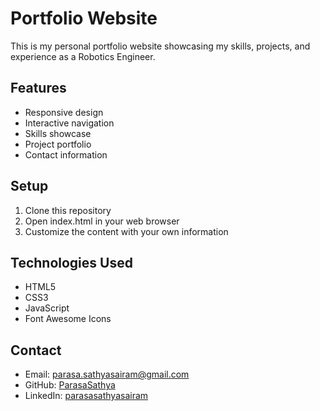 # Portfolio Website

This is my personal portfolio website showcasing my skills, projects, and experience as a Robotics Engineer.

## Features
- Responsive design
- Interactive navigation
- Skills showcase
- Project portfolio
- Contact information

## Setup
1. Clone this repository
2. Open index.html in your web browser
3. Customize the content with your own information

## Technologies Used
- HTML5
- CSS3
- JavaScript
- Font Awesome Icons

## Contact
- Email: parasa.sathyasairam@gmail.com
- GitHub: [ParasaSathya](https://github.com/ParasaSathya)
- LinkedIn: [parasasathyasairam](https://www.linkedin.com/in/parasasathyasairam)